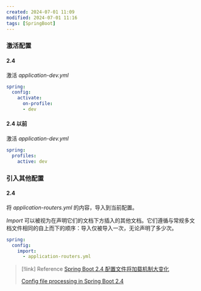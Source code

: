 ```yaml
---
created: 2024-07-01 11:09
modified: 2024-07-01 11:16
tags: [SpringBoot]
---
```


### 激活配置

#### 2.4

激活 *application-dev.yml*

```yml
spring:
  config:
    activate:
      on-profile: 
      - dev
```

#### 2.4 以前

激活 *application-dev.yml*

```yml
spring:
  profiles:
    active: dev
```

### 引入其他配置

#### 2.4

将 *application-routers.yml* 的内容，导入到当前配置。

*Import* 可以被视为在声明它们的文档下方插入的其他文档。它们遵循与常规多文档文件相同的自上而下的顺序：导入仅被导入一次，无论声明了多少次。

```yml
spring:
  config:
    import:
      - application-routers.yml
```

> [!link] Reference
> [Spring Boot 2.4 配置文件将加载机制大变化](https://developer.aliyun.com/article/775505)
> 
> [Config file processing in Spring Boot 2.4](https://spring.io/blog/2020/08/14/config-file-processing-in-spring-boot-2-4)

